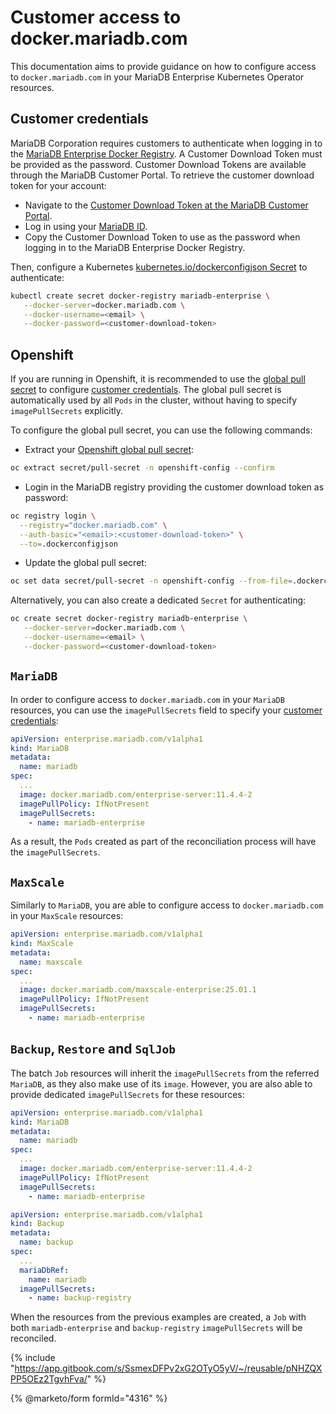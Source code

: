 # Customer access to docker.mariadb.com

This documentation aims to provide guidance on how to configure access to `docker.mariadb.com` in your MariaDB Enterprise Kubernetes Operator resources.

## Customer credentials

MariaDB Corporation requires customers to authenticate when logging in to the [MariaDB Enterprise Docker Registry](https://app.gitbook.com/s/SsmexDFPv2xG2OTyO5yV/server-management/automated-mariadb-deployment-and-administration/docker-and-mariadb/mariadb-enterprise-docker-registry-for-mariadb-enterprise-server). A Customer Download Token must be provided as the password. Customer Download Tokens are available through the MariaDB Customer Portal. To retrieve the customer download token for your account:

* Navigate to the [Customer Download Token at the MariaDB Customer Portal](https://customers.mariadb.com/downloads/token/).
* Log in using your [MariaDB ID](https://id.mariadb.com/).
* Copy the Customer Download Token to use as the password when logging in to the MariaDB Enterprise Docker Registry.

Then, configure a Kubernetes [kubernetes.io/dockerconfigjson Secret](https://kubernetes.io/docs/concepts/configuration/secret/#docker-config-secrets) to authenticate:

```sh
kubectl create secret docker-registry mariadb-enterprise \
   --docker-server=docker.mariadb.com \
   --docker-username=<email> \
   --docker-password=<customer-download-token>
```

## Openshift

If you are running in Openshift, it is recommended to use the [global pull secret](https://docs.redhat.com/en/documentation/openshift_container_platform/4.18/html/images/managing-images#images-update-global-pull-secret_using-image-pull-secrets) to configure [customer credentials](customer-access-to-docker-mariadb-com.md#customer-credentials). The global pull secret is automatically used by all `Pods` in the cluster, without having to specify `imagePullSecrets` explicitly.

To configure the global pull secret, you can use the following commands:

* Extract your [Openshift global pull secret](https://docs.redhat.com/en/documentation/openshift_container_platform/4.18/html/images/managing-images#images-update-global-pull-secret_using-image-pull-secrets):

```sh
oc extract secret/pull-secret -n openshift-config --confirm
```

* Login in the MariaDB registry providing the customer download token as password:

```sh
oc registry login \
  --registry="docker.mariadb.com" \
  --auth-basic="<email>:<customer-download-token>" \
  --to=.dockerconfigjson
```

* Update the global pull secret:

```sh
oc set data secret/pull-secret -n openshift-config --from-file=.dockerconfigjson
```

Alternatively, you can also create a dedicated `Secret` for authenticating:

```sh
oc create secret docker-registry mariadb-enterprise \
   --docker-server=docker.mariadb.com \
   --docker-username=<email> \
   --docker-password=<customer-download-token>
```

## `MariaDB`

In order to configure access to `docker.mariadb.com` in your `MariaDB` resources, you can use the `imagePullSecrets` field to specify your [customer credentials](customer-access-to-docker-mariadb-com.md#customer-credentials):

```yaml
apiVersion: enterprise.mariadb.com/v1alpha1
kind: MariaDB
metadata:
  name: mariadb
spec:
  ...
  image: docker.mariadb.com/enterprise-server:11.4.4-2
  imagePullPolicy: IfNotPresent
  imagePullSecrets:
    - name: mariadb-enterprise
```

As a result, the `Pods` created as part of the reconciliation process will have the `imagePullSecrets`.

## `MaxScale`

Similarly to `MariaDB`, you are able to configure access to `docker.mariadb.com` in your `MaxScale` resources:

```yaml
apiVersion: enterprise.mariadb.com/v1alpha1
kind: MaxScale
metadata:
  name: maxscale
spec:
  ...
  image: docker.mariadb.com/maxscale-enterprise:25.01.1
  imagePullPolicy: IfNotPresent
  imagePullSecrets:
    - name: mariadb-enterprise
```

## `Backup`, `Restore` and `SqlJob`

The batch `Job` resources will inherit the `imagePullSecrets` from the referred `MariaDB`, as they also make use of its `image`. However, you are also able to provide dedicated `imagePullSecrets` for these resources:

```yaml
apiVersion: enterprise.mariadb.com/v1alpha1
kind: MariaDB
metadata:
  name: mariadb
spec:
  ...
  image: docker.mariadb.com/enterprise-server:11.4.4-2
  imagePullPolicy: IfNotPresent
  imagePullSecrets:
    - name: mariadb-enterprise
```

```yaml
apiVersion: enterprise.mariadb.com/v1alpha1
kind: Backup
metadata:
  name: backup
spec:
  ...
  mariaDbRef:
    name: mariadb
  imagePullSecrets:
    - name: backup-registry
```

When the resources from the previous examples are created, a `Job` with both `mariadb-enterprise` and `backup-registry` `imagePullSecrets` will be reconciled.

{% include "https://app.gitbook.com/s/SsmexDFPv2xG2OTyO5yV/~/reusable/pNHZQXPP5OEz2TgvhFva/" %}

{% @marketo/form formId="4316" %}

